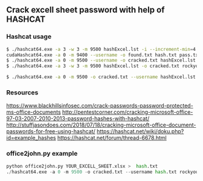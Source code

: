 ## Crack excell sheet password with help of HASHCAT

### Hashcat usage
```sh
$ ./hashcat64.exe -a 3 -w 3 -m 9500 hashExcel.lst -i --increment-min=4 --increment-max=8 -1 ?l ?1?1?1?1?1?1?1?1
cudaHashcat64.exe -a 0 -m 9400 --username -o found.txt hash.txt pass.txt
$ ./hashcat64.exe -a 0 -m 9500 --username -o cracked.txt hashExcel.lst rockyou.txt
$ ./hashcat64.exe -a 3 -w 3 -m 9500 hashExcel.lst -o cracked.txt rockyou.txt 

$ ./hashcat64.exe -a 0 -m 9500 -o cracked.txt --username hashExcel.lst rockyou.txt 
```


### Resources
https://www.blackhillsinfosec.com/crack-passwords-password-protected-ms-office-documents
http://pentestcorner.com/cracking-microsoft-office-97-03-2007-2010-2013-password-hashes-with-hashcat/
http://stuffjasondoes.com/2018/07/18/cracking-microsoft-office-document-passwords-for-free-using-hashcat/
https://hashcat.net/wiki/doku.php?id=example_hashes
https://hashcat.net/forum/thread-6678.html

### office2john.py example
```py
python office2john.py YOUR_EXCELL_SHEET.xlsx >  hash.txt
./hashcat64.exe -a 0 -m 9500 -o cracked.txt --username hash.txt rockyou.txt 
```

